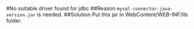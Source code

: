 #No suitable driver found for jdbc
##Reason
`mysql-connector-java-version.jar` is needed.
##Solution
Put this jar in WebContent/WEB-INF/lib folder.